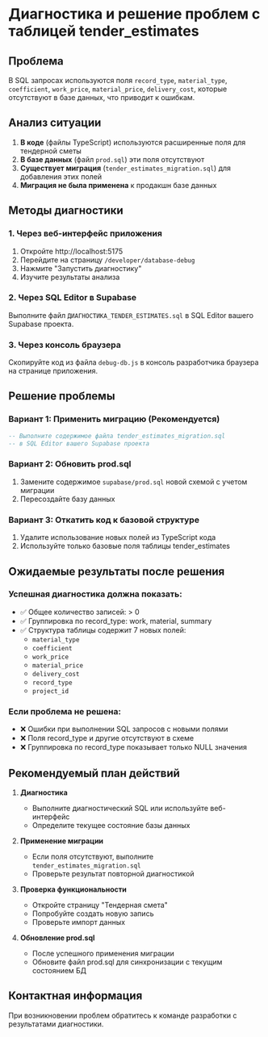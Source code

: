 # Диагностика и решение проблем с таблицей tender_estimates

## Проблема

В SQL запросах используются поля `record_type`, `material_type`, `coefficient`, `work_price`, `material_price`, `delivery_cost`, которые отсутствуют в базе данных, что приводит к ошибкам.

## Анализ ситуации

1. **В коде** (файлы TypeScript) используются расширенные поля для тендерной сметы
2. **В базе данных** (файл `prod.sql`) эти поля отсутствуют
3. **Существует миграция** (`tender_estimates_migration.sql`) для добавления этих полей
4. **Миграция не была применена** к продакшн базе данных

## Методы диагностики

### 1. Через веб-интерфейс приложения

1. Откройте http://localhost:5175
2. Перейдите на страницу `/developer/database-debug`
3. Нажмите "Запустить диагностику"
4. Изучите результаты анализа

### 2. Через SQL Editor в Supabase

Выполните файл `ДИАГНОСТИКА_TENDER_ESTIMATES.sql` в SQL Editor вашего Supabase проекта.

### 3. Через консоль браузера

Скопируйте код из файла `debug-db.js` в консоль разработчика браузера на странице приложения.

## Решение проблемы

### Вариант 1: Применить миграцию (Рекомендуется)

```sql
-- Выполните содержимое файла tender_estimates_migration.sql
-- в SQL Editor вашего Supabase проекта
```

### Вариант 2: Обновить prod.sql

1. Замените содержимое `supabase/prod.sql` новой схемой с учетом миграции
2. Пересоздайте базу данных

### Вариант 3: Откатить код к базовой структуре

1. Удалите использование новых полей из TypeScript кода
2. Используйте только базовые поля таблицы tender_estimates

## Ожидаемые результаты после решения

### Успешная диагностика должна показать:

- ✅ Общее количество записей: > 0
- ✅ Группировка по record_type: work, material, summary
- ✅ Структура таблицы содержит 7 новых полей:
  - `material_type`
  - `coefficient`
  - `work_price`
  - `material_price`
  - `delivery_cost`
  - `record_type`
  - `project_id`

### Если проблема не решена:

- ❌ Ошибки при выполнении SQL запросов с новыми полями
- ❌ Поля record_type и другие отсутствуют в схеме
- ❌ Группировка по record_type показывает только NULL значения

## Рекомендуемый план действий

1. **Диагностика**
   - Выполните диагностический SQL или используйте веб-интерфейс
   - Определите текущее состояние базы данных

2. **Применение миграции**
   - Если поля отсутствуют, выполните `tender_estimates_migration.sql`
   - Проверьте результат повторной диагностикой

3. **Проверка функциональности**
   - Откройте страницу "Тендерная смета"
   - Попробуйте создать новую запись
   - Проверьте импорт данных

4. **Обновление prod.sql**
   - После успешного применения миграции
   - Обновите файл prod.sql для синхронизации с текущим состоянием БД

## Контактная информация

При возникновении проблем обратитесь к команде разработки с результатами диагностики.
